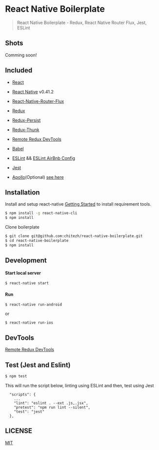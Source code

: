 # React Native Boilerplate

> React Native Boilerplate - Redux, React Native Router Flux, Jest, ESLint

## Shots

Comming soon!

## Included

* [React](https://github.com/facebook/react)
* [React Native](https://github.com/facebook/react-native) v0.41.2
* [React-Native-Router-Flux](https://github.com/aksonov/react-native-router-flux)
* [Redux](https://github.com/reactjs/redux) 
* [Redux-Persist](https://github.com/rt2zz/redux-persist)
* [Redux-Thunk](https://github.com/gaearon/redux-thunk)
* [Remote Redux DevTools](https://github.com/zalmoxisus/remote-redux-devtools)
* [Babel](https://github.com/babel/babel)
* [ESLint](https://eslint.org) && [ESLint AirBnb Config](https://github.com/airbnb/javascript)
* [Jest](https://facebook.github.io/jest/)

* [Apollo](http://dev.apollodata.com/react/react-native.html)(Optional)  [see here]()

## Installation

Install and setup react-native [Getting Started](https://facebook.github.io/react-native/docs/getting-started.html) to install requirement tools.

```bash
$ npm install -g react-native-cli
$ npm install
```

Clone boilerplate

```bash
$ git clone git@github.com:chitezh/react-native-boilerplate.git
$ cd react-native-boilerplate
$ npm install
```
## Development

#### Start local server

```bash
$ react-native start
```

#### Run
```
$ react-native run-android
```
or
```
$ react-native run-ios
```

## DevTools

 [Remote Redux DevTools](https://github.com/zalmoxisus/remote-redux-devtools)

## Test (Jest and Eslint)

```bash
$ npm test
```

This will run the script below, linting using ESLint and then, test using Jest

```
  "scripts": {
    ...
    "lint": "eslint . --ext .js,.jsx",
    "pretest": "npm run lint --silent",
    "test": "jest"
  },
```

## LICENSE

[MIT](LICENSE)